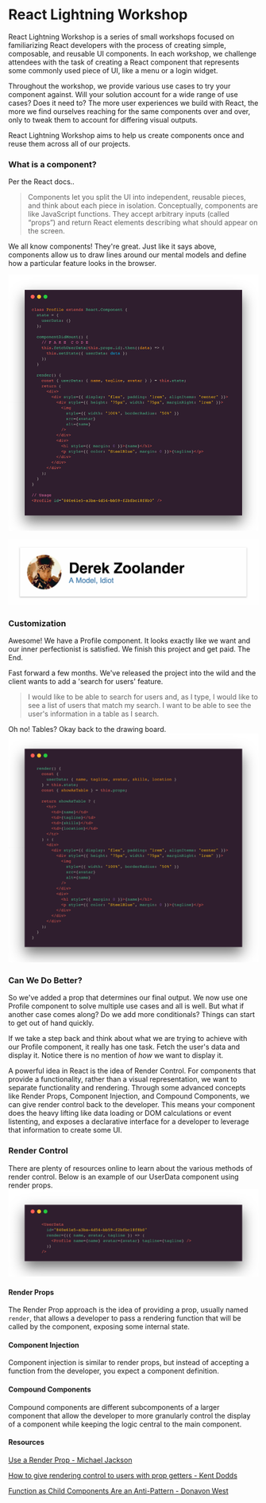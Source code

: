 # React Lightning Workshop

React Lightning Workshop is a series of small workshops focused on familiarizing React developers with the process of creating simple, composable, and reusable UI components.  In each workshop, we challenge attendees with the task of creating a React component that represents some commonly used piece of UI, like a menu or a login widget.

Throughout the workshop, we provide various use cases to try your component against.  Will your solution account for a wide range of use cases? Does it need to? The more user experiences we build with React, the more we find ourselves reaching for the same components over and over, only to tweak them to account for differing visual outputs.

React Lightning Workshop aims to help us create components once and reuse them across all of our projects.



### What is a component?

Per the React docs..

>Components let you split the UI into independent, reusable pieces, and think about each piece in isolation. Conceptually, components are like JavaScript functions. They accept arbitrary inputs (called “props”) and return React elements describing what should appear on the screen.

We all know components! They're great.  Just like it says above, components allow us to draw lines around our mental models and define how a particular feature looks in the browser.

![component](./static/component.png)

![zoolander](./static/zoolander.png)

### Customization

Awesome! We have a Profile component.  It looks exactly like we want and our inner perfectionist is satisfied.  We finish this project and get paid.  The End.

Fast forward a few months.  We've released the project into the wild and the client wants to add a 'search for users' feature.  

> I would like to be able to search for users and, as I type, I would like to see a list of users that match my search.  I want to be able to see the user's information in a table as I search.

Oh no! Tables? Okay back to the drawing board.![component_config](./static/component_config.png)



### Can We Do Better?

So we've added a prop that determines our final output.  We now use one Profile component to solve multiple use cases and all is well.  But what if another case comes along?  Do we add more conditionals?  Things can start to get out of hand quickly.

If we take a step back and think about what we are trying to achieve with our Profile component, it really has one task.  Fetch the user's data and display it.  Notice there is no mention of *how* we want to display it.

A powerful idea in React is the idea of Render Control.  For components that provide a functionality, rather than a visual representation, we want to separate functionality and rendering.  Through some advanced concepts like Render Props, Component Injection, and Compound Components, we can give render control back to the developer.  This means your component does the heavy lifting like data loading or DOM calculations or event listenting, and exposes a declarative interface for a developer to leverage that information to create some UI.

### Render Control

There are plenty of resources online to learn about the various methods of render control.  Below is an example of our UserData component using render props.![render](./static/render.png)

#### Render Props

The Render Prop approach is the idea of providing a prop, usually named `render`, that allows a developer to pass a rendering function that will be called by the component, exposing some internal state.

#### Component Injection

Component injection is similar to render props, but instead of accepting a function from the developer, you expect a component definition.

#### Compound Components

Compound components are different subcomponents of a larger component that allow the developer to more granularly control the display of a component while keeping the logic central to the main component.

#### Resources

[Use a Render Prop - Michael Jackson](https://cdb.reacttraining.com/use-a-render-prop-50de598f11ce)

[How to give rendering control to users with prop getters - Kent Dodds](https://blog.kentcdodds.com/how-to-give-rendering-control-to-users-with-prop-getters-549eaef76acf)

[Function as Child Components Are an Anti-Pattern - Donavon West](http://americanexpress.io/faccs-are-an-antipattern/)
